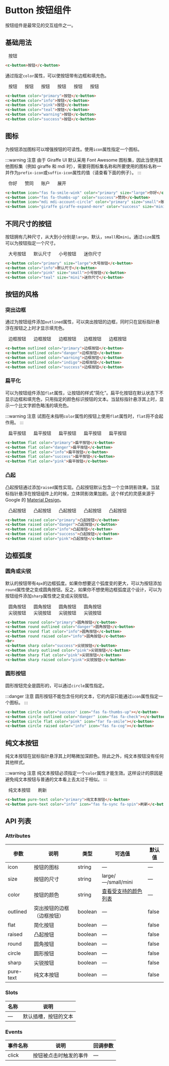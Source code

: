 # Button 按钮组件

按钮组件是最常见的交互组件之一。

## 基础用法

<c-button style="margin: 10px;">按钮</c-button>

```html
<c-button>按钮</c-button>
```

通过指定`color`属性，可以使按钮带有边框和填充色。

<c-button style="margin: 10px;" color="primary">按钮</c-button>
<c-button style="margin: 10px;" color="info">按钮</c-button>
<c-button style="margin: 10px;" color="pink">按钮</c-button>
<c-button style="margin: 10px;" color="teal">按钮</c-button>
<c-button style="margin: 10px;" color="warning">按钮</c-button>
<c-button style="margin: 10px;" color="success">按钮</c-button>

```html
<c-button color="primary">按钮</c-button>
<c-button color="info">按钮</c-button>
<c-button color="pink">按钮</c-button>
<c-button color="teal">按钮</c-button>
<c-button color="warning">按钮</c-button>
<c-button color="success">按钮</c-button>
```

## 图标

为按钮添加图标可以增强按钮的可读性。使用`icon`属性指定一个图标。

:::warning 注意
由于 Giraffe UI 默认采用 Font Awesome 图标集，因此当使用其他图标集（例如 giraffe 和 mdi 时），需要将图标集名称和所要使用的图标名称一并作为`prefix-icon`或`suffix-icon`属性的值（请查看下面的例子）。
:::

<c-button style="margin: 10px;" icon="fas fa-smile-wink" color="primary" size="large">你好</c-button>
<c-button style="margin: 10px;" icon="fas fa-thumbs-up" color="success">赞同</c-button>
<c-button style="margin: 10px;" icon="mdi mdi-account-circle" color="primary" size="small">账户</c-button>
<c-button style="margin: 10px;" icon="giraffe giraffe-expand-more" color="success" size="mini">展开</c-button>

```html
<c-button icon="fas fa-smile-wink" color="primary" size="large">你好</c-button>
<c-button icon="fas fa-thumbs-up" color="success">赞同</c-button>
<c-button icon="mdi mdi-account-circle" color="primary" size="small">账户</c-button>
<c-button icon="giraffe giraffe-expand-more" color="success" size="mini">展开</c-button>
```

## 不同尺寸的按钮

按钮拥有几种尺寸，从大到小分别是`large`，默认，`small`和`mini`。通过`size`属性可以为按钮指定一个尺寸。

<c-button style="margin: 10px;" color="primary" size="large">大号按钮</c-button>
<c-button style="margin: 10px;" color="info">默认尺寸</c-button>
<c-button style="margin: 10px;" color="pink" size="small">小号按钮</c-button>
<c-button style="margin: 10px;" color="teal" size="mini">迷你尺寸</c-button>

```html
<c-button color="primary" size="large">大号按钮</c-button>
<c-button color="info">默认尺寸</c-button>
<c-button color="pink" size="small">小号按钮</c-button>
<c-button color="teal" size="mini">迷你尺寸</c-button>
```

## 按钮的风格

### 突出边框

通过为按钮组件添加`outlined`属性，可以突出按钮的边框，同时只在鼠标指针悬浮在按钮之上时才显示填充色。

<c-button style="margin: 10px;" outlined color="primary">边框按钮</c-button>
<c-button style="margin: 10px;" outlined color="danger">边框按钮</c-button>
<c-button style="margin: 10px;" outlined color="warning">边框按钮</c-button>
<c-button style="margin: 10px;" outlined color="indigo">边框按钮</c-button>
<c-button style="margin: 10px;" outlined color="success">边框按钮</c-button>

```html
<c-button outlined color="primary">边框按钮</c-button>
<c-button outlined color="danger">边框按钮</c-button>
<c-button outlined color="warning">边框按钮</c-button>
<c-button outlined color="indigo">边框按钮</c-button>
<c-button outlined color="success">边框按钮</c-button>
```

### 扁平化

可以为按钮组件添加`flat`属性，让按钮的样式“简化”。扁平化按钮在默认状态下不显示边框和填充色，只用指定的颜色标识按钮的文本。当鼠标指针悬浮其上时，显示一个比文字颜色略浅的填充色。

:::warning 注意
试图在未指明`color`属性的按钮上使用`flat`属性时，`flat`将不会起作用。
:::

<c-button style="margin: 10px;" flat color="primary">扁平按钮</c-button>
<c-button style="margin: 10px;" flat color="danger">扁平按钮</c-button>
<c-button style="margin: 10px;" flat color="info">扁平按钮</c-button>
<c-button style="margin: 10px;" flat color="success">扁平按钮</c-button>
<c-button style="margin: 10px;" flat color="pink">扁平按钮</c-button>

```html
<c-button flat color="primary">扁平按钮</c-button>
<c-button flat color="danger">扁平按钮</c-button>
<c-button flat color="info">扁平按钮</c-button>
<c-button flat color="success">扁平按钮</c-button>
<c-button flat color="pink">扁平按钮</c-button>
```

### 凸起

凸起按钮通过添加`raised`属性实现。凸起按钮默认包含一个立体阴影效果。当鼠标指针悬浮在按钮组件上的时候，立体阴影效果加剧。这个样式的灵感来源于 Google 的 [Material Design](https://www.material.io/)。

<c-button style="margin: 10px;" raised color="primary">凸起按钮</c-button>
<c-button style="margin: 10px;" raised color="danger">凸起按钮</c-button>
<c-button style="margin: 10px;" raised color="info">凸起按钮</c-button>
<c-button style="margin: 10px;" raised color="success">凸起按钮</c-button>
<c-button style="margin: 10px;" raised color="pink">凸起按钮</c-button>

```html
<c-button raised color="primary">凸起按钮</c-button>
<c-button raised color="danger">凸起按钮</c-button>
<c-button raised color="info">凸起按钮</c-button>
<c-button raised color="success">凸起按钮</c-button>
<c-button raised color="pink">凸起按钮</c-button>
```

## 边框弧度

### 圆角或尖锐

默认的按钮带有`4px`的边框弧度。如果你想要这个弧度变的更大，可以为按钮添加`round`属性使之变成圆角按钮。反之，如果你不想使用边框弧度这个设计，可以为按钮组件添加`sharp`属性使之变成尖锐按钮。

<c-button style="margin: 10px;" round color="primary">圆角按钮</c-button>
<c-button style="margin: 10px;" round outlined color="danger">圆角按钮</c-button>
<c-button style="margin: 10px;" round flat color="info">圆角按钮</c-button>
<c-button style="margin: 10px;" round raised color="info">圆角按钮</c-button>
<br>
<c-button style="margin: 10px;" sharp color="success">尖锐按钮</c-button>
<c-button style="margin: 10px;" sharp outlined color="pink">尖锐按钮</c-button>
<c-button style="margin: 10px;" sharp flat color="pink">尖锐按钮</c-button>
<c-button style="margin: 10px;" sharp raised color="pink">尖锐按钮</c-button>

```html
<c-button round color="primary">圆角按钮</c-button>
<c-button round outlined color="danger">圆角按钮</c-button>
<c-button round flat color="info">圆角按钮</c-button>
<c-button round raised color="info">圆角按钮</c-button>
<br>
<c-button sharp color="success">尖锐按钮</c-button>
<c-button sharp outlined color="pink">尖锐按钮</c-button>
<c-button sharp flat color="pink">尖锐按钮</c-button>
<c-button sharp raised color="pink">尖锐按钮</c-button>
```

### 圆形按钮

圆形按钮完全是圆形的，可以通过`circle`属性指定。

:::danger 注意
圆形按钮不能包含任何的文本，它的内容只能通过`icon`属性指定一个图标。
:::

<c-button style="margin: 10px;" circle color="success" icon="fas fa-thumbs-up"></c-button>
<c-button style="margin: 10px;" circle outlined color="danger" icon="fas fa-check"></c-button>
<c-button style="margin: 10px;" circle flat color="pink" icon="far fa-smile"></c-button>
<c-button style="margin: 10px;" circle raised color="info" icon="fas fa-cog"></c-button>

```html
<c-button circle color="success" icon="fas fa-thumbs-up"></c-button>
<c-button circle outlined color="danger" icon="fas fa-check"></c-button>
<c-button circle flat color="pink" icon="far fa-smile"></c-button>
<c-button circle raised color="info" icon="fas fa-cog"></c-button>
```

## 纯文本按钮

纯文本按钮在鼠标指针悬浮其上时略微加深颜色。除此之外，纯文本按钮没有任何其他样式。

:::warning 注意
纯文本按钮必须指定一个`color`属性才能生效。这样设计的原因是避免纯文本按钮与普通的文本看上去太过于相似。
:::

<c-button style="margin: 10px;" pure-text color="primary">纯文本按钮</c-button>
<c-button style="margin: 10px;" pure-text color="info" icon="fas fa-sync fa-spin">刷新</c-button>

```html
<c-button pure-text color="primary">纯文本按钮</c-button>
<c-button pure-text color="info" icon="fas fa-sync fa-spin">刷新</c-button>
```

## API 列表

### Attributes
| 参数      | 说明          | 类型      | 可选值                           | 默认值  |
|---------- |-------------- |---------- |-------------------------------- |-------- |
| icon | 按钮的图标 | string | — | — |
| size | 按钮的尺寸 | string | large/—/small/mini | — |
| color | 按钮的颜色 | string | [查看受支持的颜色列表](color.md) | — |
| outlined | 突出按钮的边框（边框按钮） | boolean | — | false |
| flat | 简化按钮 | boolean | — | false |
| raised | 凸起按钮 | boolean | — | false |
| round | 圆角按钮 | boolean | — | false |
| circle | 圆形按钮 | boolean | — | false |
| sharp | 尖锐按钮 | boolean | — | false |
| pure-text | 纯文本按钮 | boolean | — | false |

### Slots

| 名称 | 说明                |
|------|--------------------|
| — | 默认插槽，按钮的文本 |

### Events
| 事件名称 | 说明 | 回调参数 |
|---------- |-------- |---------- |
| click | 按钮被点击时触发的事件 | — |